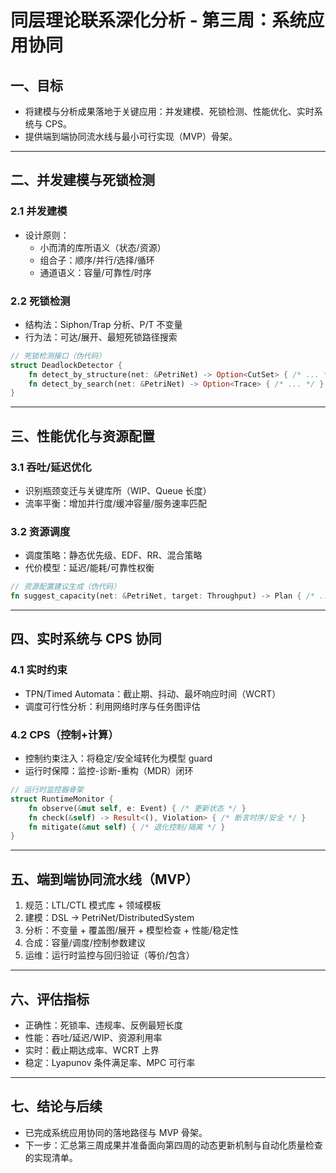 # 同层理论联系深化分析 - 第三周：系统应用协同

## 一、目标

- 将建模与分析成果落地于关键应用：并发建模、死锁检测、性能优化、实时系统与 CPS。
- 提供端到端协同流水线与最小可行实现（MVP）骨架。

---

## 二、并发建模与死锁检测

### 2.1 并发建模

- 设计原则：
  - 小而清的库所语义（状态/资源）
  - 组合子：顺序/并行/选择/循环
  - 通道语义：容量/可靠性/时序

### 2.2 死锁检测

- 结构法：Siphon/Trap 分析、P/T 不变量
- 行为法：可达/展开、最短死锁路径搜索

```rust
// 死锁检测接口（伪代码）
struct DeadlockDetector {
    fn detect_by_structure(net: &PetriNet) -> Option<CutSet> { /* ... */ }
    fn detect_by_search(net: &PetriNet) -> Option<Trace> { /* ... */ }
}
```

---

## 三、性能优化与资源配置

### 3.1 吞吐/延迟优化

- 识别瓶颈变迁与关键库所（WIP、Queue 长度）
- 流率平衡：增加并行度/缓冲容量/服务速率匹配

### 3.2 资源调度

- 调度策略：静态优先级、EDF、RR、混合策略
- 代价模型：延迟/能耗/可靠性权衡

```rust
// 资源配置建议生成（伪代码）
fn suggest_capacity(net: &PetriNet, target: Throughput) -> Plan { /* ... */ }
```

---

## 四、实时系统与 CPS 协同

### 4.1 实时约束

- TPN/Timed Automata：截止期、抖动、最坏响应时间（WCRT）
- 调度可行性分析：利用网络时序与任务图评估

### 4.2 CPS（控制+计算）

- 控制约束注入：将稳定/安全域转化为模型 guard
- 运行时保障：监控-诊断-重构（MDR）闭环

```rust
// 运行时监控器骨架
struct RuntimeMonitor {
    fn observe(&mut self, e: Event) { /* 更新状态 */ }
    fn check(&self) -> Result<(), Violation> { /* 断言时序/安全 */ }
    fn mitigate(&mut self) { /* 退化控制/隔离 */ }
}
```

---

## 五、端到端协同流水线（MVP）

1. 规范：LTL/CTL 模式库 + 领域模板
2. 建模：DSL → PetriNet/DistributedSystem
3. 分析：不变量 + 覆盖图/展开 + 模型检查 + 性能/稳定性
4. 合成：容量/调度/控制参数建议
5. 运维：运行时监控与回归验证（等价/包含）

---

## 六、评估指标

- 正确性：死锁率、违规率、反例最短长度
- 性能：吞吐/延迟/WIP、资源利用率
- 实时：截止期达成率、WCRT 上界
- 稳定：Lyapunov 条件满足率、MPC 可行率

---

## 七、结论与后续

- 已完成系统应用协同的落地路径与 MVP 骨架。
- 下一步：汇总第三周成果并准备面向第四周的动态更新机制与自动化质量检查的实现清单。
